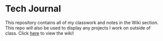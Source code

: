 # Tech Journal 

This repository contains all of my classwork and notes in the Wiki section. This repo will also be used to display any projects I work on outside of class. Click [here](wiki/wiki/Tech-Journal) to view the wiki! 



